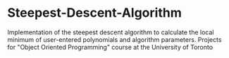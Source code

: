 # Steepest-Descent-Algorithm

Implementation of the steepest descent algorithm to calculate the local minimum of user-entered polynomials and algorithm parameters.
Projects for "Object Oriented Programming" course at the University of Toronto
